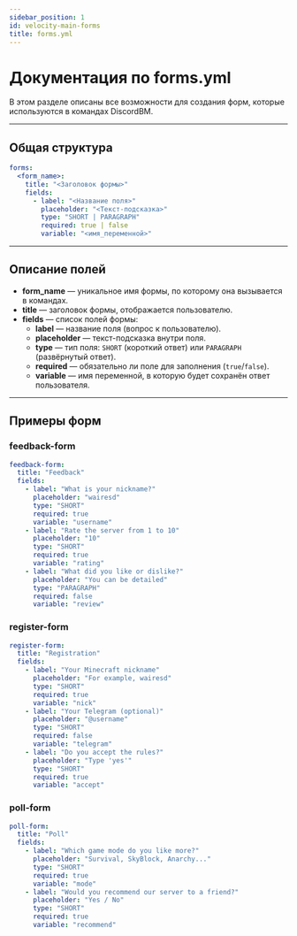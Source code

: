 ```yaml
---
sidebar_position: 1
id: velocity-main-forms
title: forms.yml
---
```


# Документация по forms.yml

В этом разделе описаны все возможности для создания форм, которые используются в командах DiscordBM.

---

## Общая структура

```yaml
forms:
  <form_name>:
    title: "<Заголовок формы>"
    fields:
      - label: "<Название поля>"
        placeholder: "<Текст-подсказка>"
        type: "SHORT | PARAGRAPH"
        required: true | false
        variable: "<имя_переменной>"
```

---

## Описание полей

- **form_name** — уникальное имя формы, по которому она вызывается в командах.
- **title** — заголовок формы, отображается пользователю.
- **fields** — список полей формы:
  - **label** — название поля (вопрос к пользователю).
  - **placeholder** — текст-подсказка внутри поля.
  - **type** — тип поля: `SHORT` (короткий ответ) или `PARAGRAPH` (развёрнутый ответ).
  - **required** — обязательно ли поле для заполнения (`true`/`false`).
  - **variable** — имя переменной, в которую будет сохранён ответ пользователя.

---

## Примеры форм

### feedback-form

```yaml
feedback-form:
  title: "Feedback"
  fields:
    - label: "What is your nickname?"
      placeholder: "wairesd"
      type: "SHORT"
      required: true
      variable: "username"
    - label: "Rate the server from 1 to 10"
      placeholder: "10"
      type: "SHORT"
      required: true
      variable: "rating"
    - label: "What did you like or dislike?"
      placeholder: "You can be detailed"
      type: "PARAGRAPH"
      required: false
      variable: "review"
```

### register-form

```yaml
register-form:
  title: "Registration"
  fields:
    - label: "Your Minecraft nickname"
      placeholder: "For example, wairesd"
      type: "SHORT"
      required: true
      variable: "nick"
    - label: "Your Telegram (optional)"
      placeholder: "@username"
      type: "SHORT"
      required: false
      variable: "telegram"
    - label: "Do you accept the rules?"
      placeholder: "Type 'yes'"
      type: "SHORT"
      required: true
      variable: "accept"
```

### poll-form

```yaml
poll-form:
  title: "Poll"
  fields:
    - label: "Which game mode do you like more?"
      placeholder: "Survival, SkyBlock, Anarchy..."
      type: "SHORT"
      required: true
      variable: "mode"
    - label: "Would you recommend our server to a friend?"
      placeholder: "Yes / No"
      type: "SHORT"
      required: true
      variable: "recommend"
```